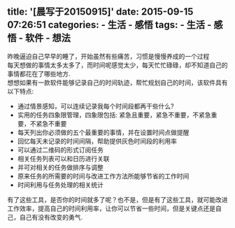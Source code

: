title: '[晨写于20150915]'
date: 2015-09-15 07:26:51
categories:
	- 生活
	- 感悟
tags:
	- 生活
	- 感悟
	- 软件
	- 想法
---
昨晚逼迫自己早早的睡了，开始虽然有些痛苦，习惯是慢慢养成的一个过程  
每天想做的事情太多太多了，而时间呢感觉太少，每天忙忙碌碌，却不知道自己的事情都花在了哪些地方.  
想想如果有一款软件能够记录自己的时间轨迹，帮忙规划自己的时间，该软件具有以下特点:  

- 通过情景感知，可以连续记录我每个时间段都再干些什么?  
- 实用的任务四象限管理，四象限包括: 紧急且重要，紧急不重要，不紧急重要，不紧急不重要  
- 每天列出你必须做的五个最重要的事情，并在设置时间点做提醒  
- 回忆每天未记录的时间间隔，帮助提供灰色时间段的利用率  
- 可以通过二维码的形式订阅任务  
- 相关任务列表可以和日历进行关联  
- 并可对相关的任务做排序与调整  
- 原来任务的所需要的时间与改进工作方法所能够节省的工作时间  
- 时间利用与任务处理的相关统计  

有了这些工具，是否你的时间就多了呢？也不是，但是有了这些工具，就可能改进工作效率，提高自己的时间利用率，让你可以节省一些时间，但是关键点还是自己，自己有没有改变的勇气.



